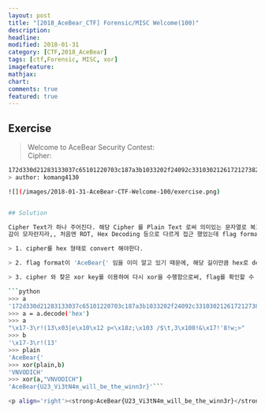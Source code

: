 ```yaml
---
layout: post
title: "[2018_AceBear_CTF] Forensic/MISC Welcome(100)"
description:
headline:
modified: 2018-01-31
category: [CTF,2018_AceBear]
tags: [ctf,Forensic, MISC, xor]
imagefeature:
mathjax:
chart:
comments: true
featured: true
---
```


## Exercise

> Welcome to AceBear Security Contest:<br>
> Cipher:

```bash
172d330d21283133037c65101220703c187a3b1033202f24092c33103021261721273821773b3e```
> author: komang4130

![](/images/2018-01-31-AceBear-CTF-Welcome-100/exercise.png)


## Solution

Cipher Text가 하나 주어진다. 해당 Cipher 를 Plain Text 로써 의미있는 문자열로 복호화 해내는 문제.
감이 모자란지라,, 처음엔 ROT, Hex Decoding 등으로 다르게 접근 했었는데 flag format 과 xor을 이용해서 해결할 수 있었다.

> 1. cipher를 hex 형태로 convert 해야한다.

> 2. flag format이 'AceBear{' 임을 이미 알고 있기 때문에, 해당 길이만큼 hex로 decode 한 cipher에 대해 xor 하여 flag format text 가 생성되는 xor key를 찾을 수 있다. (VNVODICH)

> 3. cipher 와 찾은 xor key를 이용하여 다시 xor을 수행함으로써, flag를 확인할 수 있다.

```python
>>> a
'172d330d21283133037c65101220703c187a3b1033202f24092c33103021261721273821773b3e'
>>> a = a.decode('hex')
>>> a
"\x17-3\r!(13\x03|e\x10\x12 p<\x18z;\x103 /$\t,3\x100!&\x17!'8!w;>"
>>> b
'\x17-3\r!(13'
>>> plain
'AceBear{'
>>> xor(plain,b)
'VNVODICH'
>>> xor(a,"VNVODICH")
'AceBear{U23_Vi3tN4m_will_be_the_winn3r}'```

<p align='right'><strong>AceBear{U23_Vi3tN4m_will_be_the_winn3r}</strong></p>
